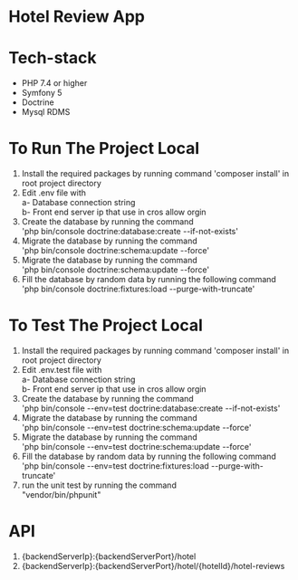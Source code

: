 <h1>Hotel Review App</h1>

# Tech-stack
- PHP 7.4 or higher
- Symfony 5
- Doctrine
- Mysql RDMS

# To Run The Project Local
<ol>
<li>
Install the required packages
    by running command 'composer install' in root project directory</li>
<li>
Edit .env file with <br> 
a- Database connection string <br>
b- Front end server ip that use in cros allow orgin
</li>

<li>
Create the database by running the command <br>
'php bin/console doctrine:database:create --if-not-exists' 
</li>

<li>
Migrate the database by running the command <br>
'php bin/console doctrine:schema:update --force' 
</li>

<li>
Migrate the database by running the command <br>
'php bin/console doctrine:schema:update --force' 
</li>

<li>
Fill the database by random data by running the following command
'php bin/console doctrine:fixtures:load --purge-with-truncate'
</li>
</ol>


# To Test The Project Local
<ol>
<li>
Install the required packages
    by running command 'composer install' in root project directory</li>
<li>
Edit .env.test file with <br> 
a- Database connection string <br>
b- Front end server ip that use in cros allow orgin
</li>

<li>
Create the database by running the command <br>
'php bin/console --env=test doctrine:database:create --if-not-exists' 
</li>

<li>
Migrate the database by running the command <br>
'php bin/console --env=test doctrine:schema:update --force' 
</li>

<li>
Migrate the database by running the command <br>
'php bin/console --env=test doctrine:schema:update --force' 
</li>

<li>
Fill the database by random data by running the following command
'php bin/console --env=test doctrine:fixtures:load --purge-with-truncate'
</li>

<li>
run the unit test by running the command <br>
"vendor/bin/phpunit"
</li>
</ol>

# API
<ol>
<li>
{backendServerIp}:{backendServerPort}/hotel
</li>
<li>
{backendServerIp}:{backendServerPort}/hotel/{hotelId}/hotel-reviews
</li>
</ol>

